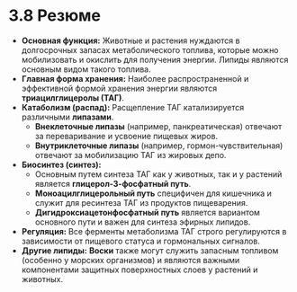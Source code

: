 # 3.8 Резюме

*   **Основная функция:** Животные и растения нуждаются в долгосрочных запасах метаболического топлива, которые можно мобилизовать и окислить для получения энергии. Липиды являются основным видом такого топлива.
*   **Главная форма хранения:** Наиболее распространенной и эффективной формой хранения энергии являются **триацилглицеролы (ТАГ)**.
*   **Катаболизм (распад):** Расщепление ТАГ катализируется различными **липазами**.
    *   **Внеклеточные липазы** (например, панкреатическая) отвечают за переваривание и усвоение пищевых жиров.
    *   **Внутриклеточные липазы** (например, гормон-чувствительная) отвечают за мобилизацию ТАГ из жировых депо.
*   **Биосинтез (синтез):**
    *   Основным путем синтеза ТАГ как у животных, так и у растений является **глицерол-3-фосфатный путь**.
    *   **Моноацилглицерольный путь** специфичен для кишечника и служит для ресинтеза ТАГ из продуктов пищеварения.
    *   **Дигидроксиацетонфосфатный путь** является вариантом основного пути и важен для синтеза эфирных липидов.
*   **Регуляция:** Все ферменты метаболизма ТАГ строго регулируются в зависимости от пищевого статуса и гормональных сигналов.
*   **Другие липиды:** **Воски** также могут служить запасным топливом (особенно у морских организмов) и являются важными компонентами защитных поверхностных слоев у растений и животных.
